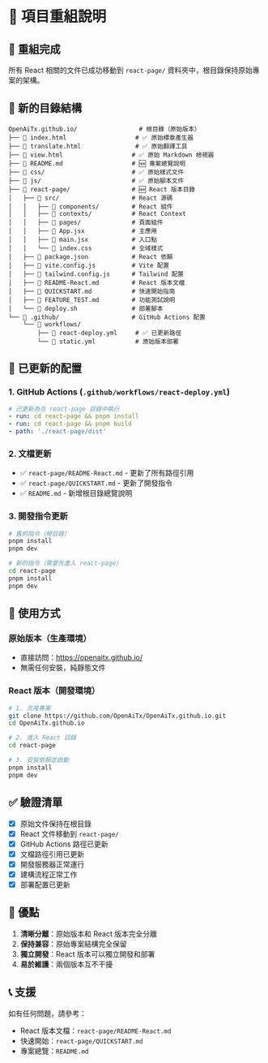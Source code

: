 # 📁 項目重組說明

## 🔄 重組完成

所有 React 相關的文件已成功移動到 `react-page/` 資料夾中，根目錄保持原始專案的架構。

## 📂 新的目錄結構

```
OpenAiTx.github.io/                 # 根目錄（原始版本）
├── 📄 index.html                   # ✅ 原始標章產生器
├── 📄 translate.html               # ✅ 原始翻譯工具
├── 📄 view.html                   # ✅ 原始 Markdown 檢視器
├── 📄 README.md                   # 🆕 專案總覽說明
├── 📁 css/                        # ✅ 原始樣式文件
├── 📁 js/                         # ✅ 原始腳本文件
├── 📁 react-page/                 # 🆕 React 版本目錄
│   ├── 📁 src/                    # React 源碼
│   │   ├── 📁 components/         # React 組件
│   │   ├── 📁 contexts/           # React Context
│   │   ├── 📁 pages/              # 頁面組件
│   │   ├── 📄 App.jsx             # 主應用
│   │   ├── 📄 main.jsx            # 入口點
│   │   └── 📄 index.css           # 全域樣式
│   ├── 📄 package.json            # React 依賴
│   ├── 📄 vite.config.js          # Vite 配置
│   ├── 📄 tailwind.config.js      # Tailwind 配置
│   ├── 📄 README-React.md         # React 版本文檔
│   ├── 📄 QUICKSTART.md           # 快速開始指南
│   ├── 📄 FEATURE_TEST.md         # 功能測試說明
│   └── 📄 deploy.sh               # 部署腳本
└── 📁 .github/                    # GitHub Actions 配置
    └── 📁 workflows/
        ├── 📄 react-deploy.yml     # ✅ 已更新路徑
        └── 📄 static.yml           # 原始版本部署
```

## 🔧 已更新的配置

### 1. GitHub Actions (`.github/workflows/react-deploy.yml`)
```yaml
# 已更新為在 react-page 目錄中執行
- run: cd react-page && pnpm install
- run: cd react-page && pnpm build
- path: './react-page/dist'
```

### 2. 文檔更新
- ✅ `react-page/README-React.md` - 更新了所有路徑引用
- ✅ `react-page/QUICKSTART.md` - 更新了開發指令
- ✅ `README.md` - 新增根目錄總覽說明

### 3. 開發指令更新
```bash
# 舊的指令（根目錄）
pnpm install
pnpm dev

# 新的指令（需要先進入 react-page）
cd react-page
pnpm install
pnpm dev
```

## 🚀 使用方式

### 原始版本（生產環境）
- 直接訪問：https://openaitx.github.io/
- 無需任何安裝，純靜態文件

### React 版本（開發環境）
```bash
# 1. 克隆專案
git clone https://github.com/OpenAiTx/OpenAiTx.github.io.git
cd OpenAiTx.github.io

# 2. 進入 React 目錄
cd react-page

# 3. 安裝依賴並啟動
pnpm install
pnpm dev
```

## ✅ 驗證清單

- [x] 原始文件保持在根目錄
- [x] React 文件移動到 `react-page/`
- [x] GitHub Actions 路徑已更新
- [x] 文檔路徑引用已更新
- [x] 開發服務器正常運行
- [x] 建構流程正常工作
- [x] 部署配置已更新

## 🎯 優點

1. **清晰分離**：原始版本和 React 版本完全分離
2. **保持兼容**：原始專案結構完全保留
3. **獨立開發**：React 版本可以獨立開發和部署
4. **易於維護**：兩個版本互不干擾

## 📞 支援

如有任何問題，請參考：
- React 版本文檔：`react-page/README-React.md`
- 快速開始：`react-page/QUICKSTART.md`
- 專案總覽：`README.md` 